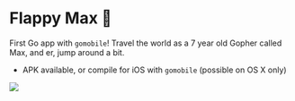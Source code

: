 # Flappy Max :running:


First Go app with `gomobile`! Travel the world as a 7 year old Gopher called Max, and er, jump around a bit.

* APK available, or compile for iOS with `gomobile` (possible on OS X only)

![](assets/flappy-max.png)
